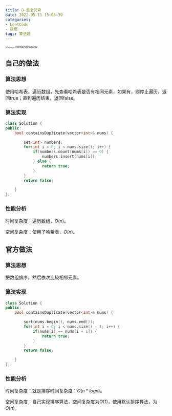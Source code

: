 ```yaml
---
title: 8-重复元素
date: 2022-05-11 15:08:39
categories: 
- LeetCode
- 数组
tags: 算法题
---
```






<img src="https://crayon-1302863897.cos.ap-beijing.myqcloud.com/image/image-20210421201032222.png" alt="image-20210421201032222" style="zoom:50%;" />



## 自己的做法

### 算法思想

使用哈希表，遍历数组，先查看哈希表是否有相同元素，如果有，则停止遍历，返回true；直到遍历结束，返回false。

### 算法实现

```c++
class Solution {
public:
    bool containsDuplicate(vector<int>& nums) {

        set<int> numbers;
        for(int i = 0; i < nums.size(); i++) {
            if(numbers.count(nums[i]) == 0) {
                numbers.insert(nums[i]);
            } else {
				return true;
            }
        }
        return false;

    }
};
```



### 性能分析

时间复杂度：遍历数组，$O(n)$。

空间复杂度：使用了哈希表，$O(n)$。



## 官方做法

### 算法思想

把数组排序，然后依次比较相邻元素。

### 算法实现

```c++
class Solution {
public:
    bool containsDuplicate(vector<int>& nums) {

        sort(nums.begin(), nums.end());
        for(int i = 0; i < nums.size() - 1; i++) {
            if(nums[i] == nums[i + 1]) {
                return true;
            }
        }
        return false;

    }
};
```

### 性能分析

时间复杂度：就是排序时间复杂度：$O(n*logn)$。

空间复杂度：自己实现排序算法，空间复杂度为$O(1)$，使用默认排序算法，为$O(n)$。

